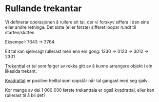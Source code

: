 # Rullande trekantar

Vi definerar operasjonen å rullere eit tal, der vi forskyv siffera i den eine eller andre retninga. Det siste (eller første) sifferet loopar rundt til starten/slutten.

Eksempel: 7643 -> 3764.

Eit tal kan sjølvsagt rullerast meir enn ein gong: 1230 -> 0123 -> 3012 -> 2301

[Trekanttal](https://oeis.org/wiki/Triangular_numbers) er tal som følger av rekka gitt av å kunne arrangere objekt i ein likesida trekant.

[Kvadrattal](https://oeis.org/wiki/Square_numbers) er positive heiltal som oppstår når tal gangast med seg sjølv.

Kor mange av dei 1 000 000 første trekanttala er også kvadrattal, eller kan rullerast til å bli det?